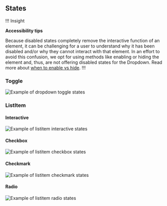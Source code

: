 ## States

!!! Insight

**Accessibility tips**

Because disabled states completely remove the interactive function of an element, it can be challenging for a user to understand why it has been disabled and/or why they cannot interact with that element. In an effort to avoid this confusion, we opt for using methods like enabling or hiding the element and, thus, are not offering disabled states for the Dropdown. Read more about [when to enable vs hide](https://hashicorp.atlassian.net/wiki/spaces/DES/pages/2678685874/Hiding+Disabling).
!!!

### Toggle

![Example of dropdown toggle states](/assets/components/dropdown/dropdown-toggle-states.png)

### ListItem

#### Interactive
![Example of listitem interactive states](/assets/components/dropdown/dropdown-listitem-interactive-states.png)

#### Checkbox
![Example of listitem checkbox states](/assets/components/dropdown/dropdown-listitem-checkbox-states.png)

#### Checkmark
![Example of listitem checkmark states](/assets/components/dropdown/dropdown-listitem-checkmark-states.png)

#### Radio
![Example of listitem radio states](/assets/components/dropdown/dropdown-listitem-radio-states.png)
